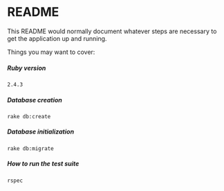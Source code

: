 # README

This README would normally document whatever steps are necessary to get the
application up and running.

Things you may want to cover:

##### Ruby version
```
2.4.3
```

##### Database creation
```
rake db:create
```
##### Database initialization
```
rake db:migrate
```

##### How to run the test suite
```
rspec
```
